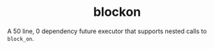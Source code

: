 <div align="center">

# blockon

</div>

A 50 line, 0 dependency future executor that supports nested calls to `block_on`.
